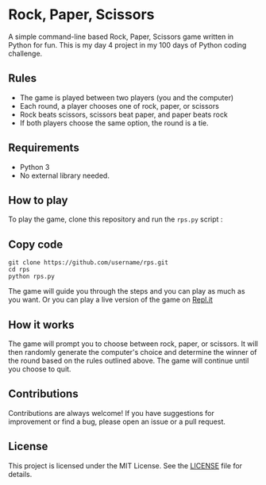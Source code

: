 # Rock, Paper, Scissors
A simple command-line based Rock, Paper, Scissors game written in Python for fun. This is my day 4 project in my 100 days of Python coding challenge.

## Rules
+ The game is played between two players (you and the computer)
+ Each round, a player chooses one of rock, paper, or scissors
+ Rock beats scissors, scissors beat paper, and paper beats rock
+ If both players choose the same option, the round is a tie.

## Requirements
* Python 3
* No external library needed.

## How to play
To play the game, clone this repository and run the ```rps.py``` script :

## Copy code
```
git clone https://github.com/username/rps.git
cd rps
python rps.py
```
The game will guide you through the steps and you can play as much as you want.
Or you can play a live version of the game on [Repl.it](https://replit.com/@labelisaiah/rock-paper-scissors-game?v=1)

## How it works
The game will prompt you to choose between rock, paper, or scissors. It will then randomly generate the computer's choice and determine the winner of the round based on the rules outlined above. The game will continue until you choose to quit.

## Contributions
Contributions are always welcome! If you have suggestions for improvement or find a bug, please open an issue or a pull request.

## License
This project is licensed under the MIT License. See the [LICENSE](https://chat.openai.com/chat/LICENSE) file for details.
